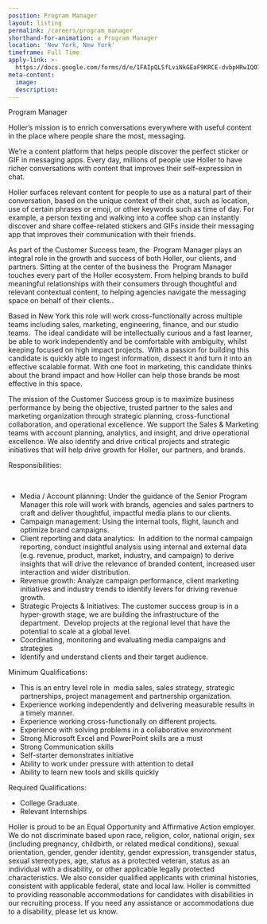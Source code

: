 ```yaml
---
position: Program Manager
layout: listing
permalink: /careers/program_manager
shorthand-for-animation: a Program Manager
location: 'New York, New York'
timeframe: Full Time
apply-link: >-
  https://docs.google.com/forms/d/e/1FAIpQLSfLviNkGEaF9KRCE-dvbpHRwIQO7AgfTxFMm4DzZYAWhaTfrg/viewform
meta-content:
  image:
  description:
---
```


Program Manager

Holler’s mission is to enrich conversations everywhere with useful content in the place where people share the most, messaging.

We’re a content platform that helps people discover the perfect sticker or GIF in messaging apps. Every day, millions of people use Holler to have richer conversations with content that improves their self-expression in chat.

Holler surfaces relevant content for people to use as a natural part of their conversation, based on the unique context of their chat, such as location, use of certain phrases or emoji, or other keywords such as time of day. For example, a person texting and walking into a coffee shop can instantly discover and share coffee-related stickers and GIFs inside their messaging app that improves their communication with their friends.

As part of the Customer Success team, the&nbsp; Program Manager plays an integral role in the growth and success of both Holler, our clients, and partners. Sitting at the center of the business the&nbsp; Program Manager touches every part of the Holler ecosystem. From helping brands to build meaningful relationships with their consumers through thoughtful and relevant contextual content, to helping agencies navigate the messaging space on behalf of their clients..

Based in New York this role will work cross-functionally across multiple teams including sales, marketing, engineering, finance, and our studio teams.&nbsp; The ideal candidate will be intellectually curious and a fast learner, be able to work independently and be comfortable with ambiguity, whilst keeping focused on high impact projects.&nbsp; With a passion for building this candidate is quickly able to ingest information, dissect it and turn it into an effective scalable format. With one foot in marketing, this candidate thinks about the brand impact and how Holler can help those brands be most effective in this space.

The mission of the Customer Success group is to maximize business performance by being the objective, trusted partner to the sales and marketing organization through strategic planning, cross-functional collaboration, and operational excellence. We support the Sales & Marketing teams with account planning, analytics, and insight, and drive operational excellence. We also identify and drive critical projects and strategic initiatives that will help drive growth for Holler, our partners, and brands.

Responsibilities:

&nbsp;

* Media / Account planning: Under the guidance of the Senior Program Manager this role will work with brands, agencies and sales partners to craft and deliver thoughtful, impactful media plans to our clients.&nbsp;&nbsp;
* Campaign management: Using the internal tools, flight, launch and optimize brand campaigns.
* Client reporting and data analytics:&nbsp; In addition to the normal campaign reporting, conduct insightful analysis using internal and external data (e.g. revenue, product, market, industry, and campaign) to derive insights that will drive the relevance of branded content, increased user interaction and wider distribution.
* Revenue growth: Analyze campaign performance, client marketing initiatives and industry trends to identify levers for driving revenue growth.&nbsp;&nbsp;
* Strategic Projects & Initiatives: The customer success group is in a hyper-growth stage, we are building the infrastructure of the department.&nbsp; Develop projects at the regional level that have the potential to scale at a global level.
* Coordinating, monitoring and evaluating media campaigns and strategies
* Identify and understand clients and their target audience.&nbsp;

Minimum Qualifications:

* This is an entry level role in&nbsp; media sales, sales strategy, strategic partnerships, project management and partnership organization.
* Experience working independently and delivering measurable results in a timely manner.
* Experience working cross-functionally on different projects.
* Experience with solving problems in a collaborative environment
* Strong Microsoft Excel and PowerPoint skills are a must
* Strong Communication skills
* Self-starter demonstrates initiative
* Ability to work under pressure with attention to detail
* Ability to learn new tools and skills quickly

Required Qualifications:

* College Graduate.
* Relevant Internships

Holler is proud to be an Equal Opportunity and Affirmative Action employer. We do not discriminate based upon race, religion, color, national origin, sex (including pregnancy, childbirth, or related medical conditions), sexual orientation, gender, gender identity, gender expression, transgender status, sexual stereotypes, age, status as a protected veteran, status as an individual with a disability, or other applicable legally protected characteristics. We also consider qualified applicants with criminal histories, consistent with applicable federal, state and local law. Holler is committed to providing reasonable accommodations for candidates with disabilities in our recruiting process. If you need any assistance or accommodations due to a disability, please let us know.